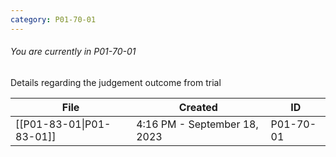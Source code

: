 ```yaml
---
category: P01-70-01
---
```

###### You are currently in P01-70-01

Details regarding the judgement outcome from trial

| File                                                                                           | Created                      | ID        |
| ---------------------------------------------------------------------------------------------- | ---------------------------- | --------- |
| [[P01-83-01\|P01-83-01]] | 4:16 PM - September 18, 2023 | P01-70-01 |

